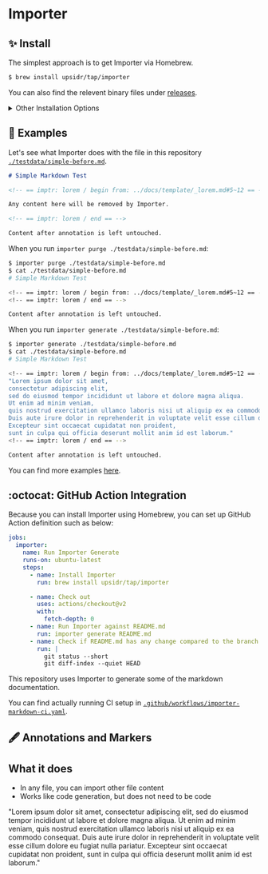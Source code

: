 # Importer

## ✨ Install

<!-- == imptr: getting-started-install / begin from: ./docs/getting-started/install.md#[homebrew-install] == -->

The simplest approach is to get Importer via Homebrew.

```bash
$ brew install upsidr/tap/importer
```

You can also find the relevent binary files under [releases](https://github.com/upsidr/importer/releases).

<!-- == imptr: getting-started-install / end == -->

<details>
<summary>Other Installation Options</summary>

### Install with Go

<!-- == imptr: install-with-go / begin from: ./docs/getting-started/install.md#[go-get] == -->

You can also use Go to install.

```bash
$ go get github.com/upsidr/importer/cmd/importer@v0.0.1-rc2
```

<!-- == imptr: install-with-go / end == -->

</details>

## 🚀 Examples

<!-- == imptr: getting-started-example-short / begin from: ./docs/getting-started/examples.md#[simple] == -->

Let's see what Importer does with the file in this repository [`./testdata/simple-before.md`](https://raw.githubusercontent.com/upsidr/importer/main/testdata/simple-before.md).

```markdown
# Simple Markdown Test

<!-- == imptr: lorem / begin from: ../docs/template/_lorem.md#5~12 == -->

Any content here will be removed by Importer.

<!-- == imptr: lorem / end == -->

Content after annotation is left untouched.
```

When you run `importer purge ./testdata/simple-before.md`:

```bash
$ importer purge ./testdata/simple-before.md
$ cat ./testdata/simple-before.md
# Simple Markdown Test

<!-- == imptr: lorem / begin from: ../docs/template/_lorem.md#5~12 == -->
<!-- == imptr: lorem / end == -->

Content after annotation is left untouched.
```

When you run `importer generate ./testdata/simple-before.md`:

```bash
$ importer generate ./testdata/simple-before.md
$ cat ./testdata/simple-before.md
# Simple Markdown Test

<!-- == imptr: lorem / begin from: ../docs/template/_lorem.md#5~12 == -->
"Lorem ipsum dolor sit amet,
consectetur adipiscing elit,
sed do eiusmod tempor incididunt ut labore et dolore magna aliqua.
Ut enim ad minim veniam,
quis nostrud exercitation ullamco laboris nisi ut aliquip ex ea commodo consequat.
Duis aute irure dolor in reprehenderit in voluptate velit esse cillum dolore eu fugiat nulla pariatur.
Excepteur sint occaecat cupidatat non proident,
sunt in culpa qui officia deserunt mollit anim id est laborum."
<!-- == imptr: lorem / end == -->

Content after annotation is left untouched.
```

<!-- == imptr: getting-started-example-short / end == -->

You can find more examples [here](https://github.com/upsidr/importer/blob/main/docs/getting-started/examples.md).

## :octocat: GitHub Action Integration

<!-- == imptr: getting-started-github-action / begin from: ./docs/getting-started/github-actions.md#[with-homebrew] == -->

Because you can install Importer using Homebrew, you can set up GitHub Action definition such as below:

<!--TODO: The below YAML is exactly where Importer should be able to pull in the actual file content-->

```yaml
jobs:
  importer:
    name: Run Importer Generate
    runs-on: ubuntu-latest
    steps:
      - name: Install Importer
        run: brew install upsidr/tap/importer

      - name: Check out
        uses: actions/checkout@v2
        with:
          fetch-depth: 0
      - name: Run Importer against README.md
        run: importer generate README.md
      - name: Check if README.md has any change compared to the branch
        run: |
          git status --short
          git diff-index --quiet HEAD
```

This repository uses Importer to generate some of the markdown documentation.

You can find actually running CI setup in [`.github/workflows/importer-markdown-ci.yaml`](https://github.com/upsidr/importer/blob/main/.github/workflows/importer-markdown-ci.yaml).

<!-- == imptr: getting-started-github-action / end == -->

## 🖋 Annotations and Markers

<!-- == imptr: import_from_proposal / begin from: ./Proposal.md#5~8 == -->
## What it does

- In any file, you can import other file content
- Works like code generation, but does not need to be code
<!-- == imptr: import_from_proposal / end == -->

<!-- == imptr: some_random_note / begin from: ./docs/template/_lorem.md#5~12 == -->
"Lorem ipsum dolor sit amet,
consectetur adipiscing elit,
sed do eiusmod tempor incididunt ut labore et dolore magna aliqua.
Ut enim ad minim veniam,
quis nostrud exercitation ullamco laboris nisi ut aliquip ex ea commodo consequat.
Duis aute irure dolor in reprehenderit in voluptate velit esse cillum dolore eu fugiat nulla pariatur.
Excepteur sint occaecat cupidatat non proident,
sunt in culpa qui officia deserunt mollit anim id est laborum."
<!-- == imptr: some_random_note / end == -->
